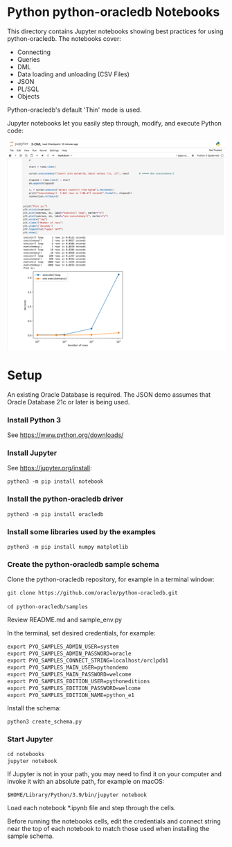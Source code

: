 # Python python-oracledb Notebooks

This directory contains Jupyter notebooks showing best practices for using
python-oracledb.  The notebooks cover:

- Connecting
- Queries
- DML
- Data loading and unloading (CSV Files)
- JSON
- PL/SQL
- Objects

Python-oracledb's default 'Thin' mode is used.

Jupyter notebooks let you easily step through, modify, and execute Python code:

![A screenshot of a notebook running in a browser](./images/jupyter-notebook-screenshot.png)

# Setup

An existing Oracle Database is required.  The JSON demo assumes that Oracle
Database 21c or later is being used.

### Install Python 3

See https://www.python.org/downloads/

### Install Jupyter

See https://jupyter.org/install:

    python3 -m pip install notebook

### Install the python-oracledb driver

    python3 -m pip install oracledb

### Install some libraries used by the examples

    python3 -m pip install numpy matplotlib

### Create the python-oracledb sample schema

Clone the python-oracledb repository, for example in a terminal window:

    git clone https://github.com/oracle/python-oracledb.git

    cd python-oracledb/samples

Review README.md and sample_env.py

In the terminal, set desired credentials, for example:

    export PYO_SAMPLES_ADMIN_USER=system
    export PYO_SAMPLES_ADMIN_PASSWORD=oracle
    export PYO_SAMPLES_CONNECT_STRING=localhost/orclpdb1
    export PYO_SAMPLES_MAIN_USER=pythondemo
    export PYO_SAMPLES_MAIN_PASSWORD=welcome
    export PYO_SAMPLES_EDITION_USER=pythoneditions
    export PYO_SAMPLES_EDITION_PASSWORD=welcome
    export PYO_SAMPLES_EDITION_NAME=python_e1

Install the schema:

    python3 create_schema.py

### Start Jupyter

    cd notebooks
    jupyter notebook

If Jupyter is not in your path, you may need to find it on your computer and
invoke it with an absolute path, for example on macOS:

    $HOME/Library/Python/3.9/bin/jupyter notebook

Load each notebook *.ipynb file and step through the cells.

Before running the notebooks cells, edit the credentials and connect string
near the top of each notebook to match those used when installing the sample
schema.
